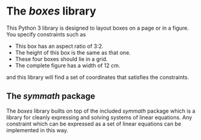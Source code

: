 # The *boxes* library

This Python 3 library is designed to layout boxes on a page or in a figure. You
specify constraints such as

- This box has an aspect ratio of 3:2.
- The height of this box is the same as that one.
- These four boxes should lie in a grid.
- The complete figure has a width of 12 cm.

and this library will find a set of coordinates that satisfies the constraints.

## The *symmath* package

The *boxes* library builts on top of the included *symmath* package which is a
library for cleanly expressing and solving systems of linear equations. Any
constraint which can be expressed as a set of linear equations can be
implemented in this way.

